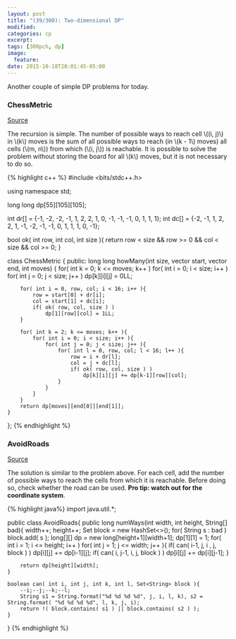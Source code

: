 ```yaml
---
layout: post
title: "(39/300): Two-dimensional DP"
modified:
categories: cp
excerpt:
tags: [300pch, dp]
image:
  feature:
date: 2015-10-18T20:01:45-05:00
---
```


Another couple of simple DP problems for today.

### ChessMetric
<a href="http://community.topcoder.com/stat?c=problem_statement&pm=1592&rd=4482" target="_blank">Source</a>

The recursion is simple. The number of possible ways to reach cell \\((i, j)\\) in \\(k\\) moves is the sum of all possible ways to reach (in \\(k - 1\\) moves) all cells (\\(m, n\\)) from which (\\(i, j\\)) is reachable. It is possible to solve the problem without storing the board for all \\(k\\) moves, but it is not necessary to do so.

{% highlight c++ %}
#include <bits/stdc++.h>

using namespace std;

long long dp[55][105][105];

int dr[] = {-1, -2, -2, -1, 1, 2,  2,  1,  0, -1, -1, -1, 0, 1, 1,  1};
int dc[] = {-2, -1,  1,  2, 2, 1, -1, -2, -1, -1,  0,  1, 1, 1, 0, -1};

bool ok( int row, int col, int size ){
	return row < size && row >= 0 && col < size && col >= 0;
}

class ChessMetric {
public:
	long long howMany(int size, vector <int> start, vector <int> end, int moves) {
		for( int k = 0; k <= moves; k++ )
			for( int i = 0; i < size; i++ )
			 	for( int j = 0; j < size; j++ )
					dp[k][i][j] = 0LL;

		for( int i = 0, row, col; i < 16; i++ ){
			row = start[0] + dr[i];
			col = start[1] + dc[i];
			if( ok( row, col, size ) )
				dp[1][row][col] = 1LL;
		}

		for( int k = 2; k <= moves; k++ ){
			for( int i = 0; i < size; i++ ){
				for( int j = 0; j < size; j++ ){
					for( int l = 0, row, col; l < 16; l++ ){
						row = i + dr[l];
						col = j + dc[l];
						if( ok( row, col, size ) )
							dp[k][i][j] += dp[k-1][row][col];
					}
				}
			}
		}
		return dp[moves][end[0]][end[1]];
	}
};
{% endhighlight %}

### AvoidRoads
<a href="http://community.topcoder.com/stat?c=problem_statement&pm=1889&rd=4709" target="_blank">Source</a>

The solution is similar to the problem above. For each cell, add the number of possible ways to reach the cells from which it is reachable. Before doing so, check whether the road can be used. **Pro tip: watch out for the coordinate system**.

{% highlight java%}
import java.util.*;

public class AvoidRoads{
	public long numWays(int width, int height, String[] bad){
		width++;
		height++;
		Set<String> block = new HashSet<>();
		for( String s : bad )
			block.add( s );
		long[][] dp = new long[height+1][width+1];
		dp[1][1] = 1;
		for( int i = 1; i <= height; i++ )
			for( int j = 1; j <= width; j++ ){
				if( can( i-1, j, i , j, block ) ) dp[i][j] += dp[i-1][j];
				if( can( i, j-1, i, j, block ) ) dp[i][j] += dp[i][j-1];
			}

		return dp[height][width];
	}

	boolean can( int i, int j, int k, int l, Set<String> block ){
		--i;--j;--k;--l;
		String s1 = String.format("%d %d %d %d", j, i, l, k), s2 = String.format( "%d %d %d %d", l, k, j, i);
        return !( block.contains( s1 ) || block.contains( s2 ) );
	}
}
{% endhighlight %}
